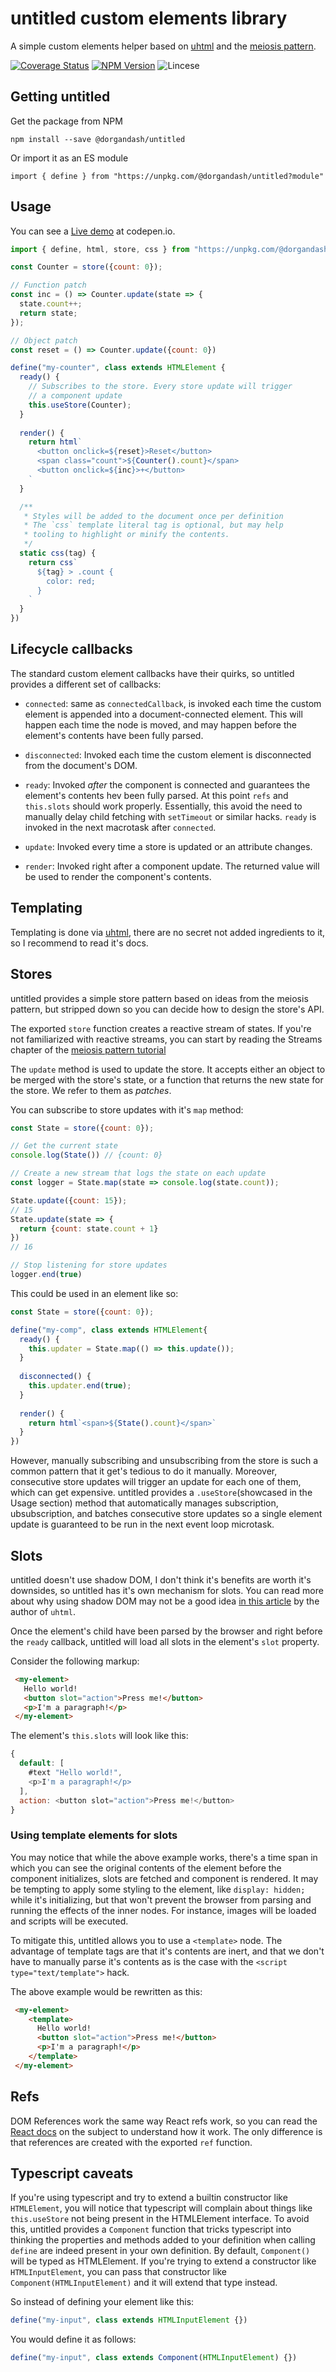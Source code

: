 # untitled custom elements library
A simple custom elements helper based on [uhtml](https://github.com/WebReflection/uce)
and the [meiosis pattern](https://meiosis.js.org/).

[![Coverage Status](https://coveralls.io/repos/github/doorgan/untitled/badge.svg?branch=master)](https://coveralls.io/github/doorgan/untitled?branch=master)
[![NPM Version](https://badgen.net/npm/v/@dorgandash/untitled)](https://www.npmjs.com/package/@dorgandash/untitled)
![Lincese](https://badgen.net/github/license/doorgan/untitled)

## Getting untitled
Get the package from NPM

`npm install --save @dorgandash/untitled`


Or import it as an ES module

`import { define } from "https://unpkg.com/@dorgandash/untitled?module"`

## Usage
You can see a [Live demo](https://codepen.io/dorgan/pen/LYReEmO?editors=1010) at codepen.io.

```js
import { define, html, store, css } from "https://unpkg.com/@dorgandash/untitled?module";

const Counter = store({count: 0});

// Function patch
const inc = () => Counter.update(state => {
  state.count++;
  return state;
});

// Object patch
const reset = () => Counter.update({count: 0})

define("my-counter", class extends HTMLElement {
  ready() {
    // Subscribes to the store. Every store update will trigger
    // a component update
    this.useStore(Counter);
  }
  
  render() {
    return html`
      <button onclick=${reset}>Reset</button>
      <span class="count">${Counter().count}</span>
      <button onclick=${inc}>+</button>
    `
  }

  /**
   * Styles will be added to the document once per definition
   * The `css` template literal tag is optional, but may help
   * tooling to highlight or minify the contents.
   */
  static css(tag) {
    return css`
      ${tag} > .count {
        color: red;
      }
    `
  }
})
```

## Lifecycle callbacks
The standard custom element callbacks have their quirks, so untitled
provides a different set of callbacks:

- `connected`: same as `connectedCallback`, is invoked each time the
  custom element is appended into a document-connected
  element. This will happen each time the node is moved, and may happen
  before the element's contents have been fully parsed.

- `disconnected`: Invoked each time the custom element is disconnected
  from the document's DOM.

- `ready`: Invoked *after* the component is connected and guarantees the
  element's contents hev been fully parsed. At this point `refs` and
  `this.slots` should work properly.
  Essentially, this avoid the need to manually delay child fetching with
  `setTimeout` or similar hacks. `ready` is invoked in the next macrotask
  after `connected`.

- `update`: Invoked every time a store is updated or an attribute changes.

- `render`: Invoked right after a component update. The returned value will be
  used to render the component's contents.
  
## Templating
Templating is done via
[uhtml](https://github.com/WebReflection/uhtml), there are
no secret not added ingredients to it, so I recommend to read
it's docs.

## Stores
untitled provides a simple store pattern based on ideas from the meiosis
pattern, but stripped down so you can decide how to design the store's API.

The exported `store` function creates a reactive stream of states. If you're
not familiarized with reactive streams, you can start by reading the Streams
chapter of the
[meiosis pattern tutorial](https://meiosis.js.org/tutorial/03-streams.html)

The `update` method is used to update the store. It accepts either an object
to be merged with the store's state, or a function that returns the new state
for the store. We refer to them as *patches*.

You can subscribe to store updates with it's `map` method:
```js
const State = store({count: 0});

// Get the current state
console.log(State()) // {count: 0}

// Create a new stream that logs the state on each update
const logger = State.map(state => console.log(state.count));

State.update({count: 15});
// 15
State.update(state => {
  return {count: state.count + 1}
})
// 16

// Stop listening for store updates
logger.end(true)
```

This could be used in an element like so:
```js
const State = store({count: 0});

define("my-comp", class extends HTMLElement{
  ready() {
    this.updater = State.map(() => this.update());
  }
  
  disconnected() {
    this.updater.end(true);
  }
  
  render() {
    return html`<span>${State().count}</span>`
  }
})
```

However, manually subscribing and unsubscribing from the store
is such a common pattern that it get's tedious to do it manually.
Moreover, consecutive store updates will trigger an update for
each one of them, which can get expensive.
untitled provides a `.useStore`(showcased in the Usage section)
method that automatically manages subscription, ubsubscription,
and batches consecutive store updates so a single element
update is guaranteed to be run in the next event loop microtask.

## Slots
untitled doesn't use shadow DOM, I don't think it's benefits are
worth it's downsides, so untitled has it's own mechanism for slots.
You can read more about why using shadow DOM may not be a good idea
[in this article](https://webreflection.medium.com/any-holy-grail-for-web-components-c3d4973f3f3f)
by the author of `uhtml`.

Once the element's child have been parsed by the browser and
right before the `ready` callback, untitled will load all
slots in the element's `slot` property.

Consider the following markup:
```html
 <my-element>
   Hello world!
   <button slot="action">Press me!</button>
   <p>I'm a paragraph!</p>
 </my-element>
```
The element's `this.slots` will look like this:
```js
{
  default: [
    #text "Hello world!",
    <p>I'm a paragraph!</p>
  ],
  action: <button slot="action">Press me!</button>
}
```

### Using template elements for slots
You may notice that while the above example works, there's a time span in which
you can see the original contents of the element before the component
initializes, slots are fetched and component is rendered. It may be tempting to
apply some styling to the element, like `display: hidden;` while it's initializing,
but that won't prevent the browser from parsing and running the effects of the
inner nodes. For instance, images will be loaded and scripts will be executed.

To mitigate this, untitled allows you to use a `<template>` node. The advantage
of template tags are that it's contents are inert, and that we don't have to
manually parse it's contents as is the case with the
`<script type="text/template">` hack.

The above example would be rewritten as this:
```html
 <my-element>
    <template>
      Hello world!
      <button slot="action">Press me!</button>
      <p>I'm a paragraph!</p>
    </template>
 </my-element>
```
 
## Refs
DOM References work the same way React refs work, so you
can read the [React docs](https://reactjs.org/docs/refs-and-the-dom.html)
on the subject to understand how it work. The only difference is that
references are created with the exported `ref` function.

## Typescript caveats
If you're using typescript and try to extend a builtin constructor
like `HTMLElement`, you will notice that typescript will complain
about things like `this.useStore` not being present in the HTMLElement
interface. To avoid this, untitled provides a `Component` function that
tricks typescript into thinking the properties and methods added to
your definition when calling `define` are indeed present in your own
definition.
By default, `Component()` will be typed as HTMLElement. If you're
trying to extend a constructor like `HTMLInputElement`, you can pass
that constructor like `Component(HTMLInputElement)` and it will extend
that type instead.

So instead of defining your element like this:
```js
define("my-input", class extends HTMLInputElement {})
```

You would define it as follows:
```js
define("my-input", class extends Component(HTMLInputElement) {})
```

